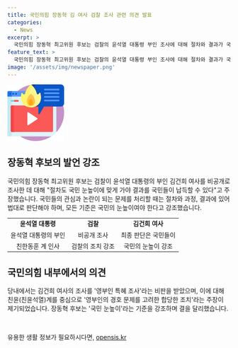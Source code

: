 ```yaml
---
title: 국민의힘 장동혁 김 여사 검찰 조사 관련 의견 발표
categories:
  - News
excerpt: >
  국민의힘 장동혁 최고위원 후보는 검찰의 윤석열 대통령 부인 조사에 대해 절차와 결과가 국민 눈높이에 맞게 가야 한다고 주장하며 국민의 관심과 논란을 다룰 때 법대로 판단할 것을 강조했다. 이에 대한 야권의 영부인 특혜 조사 비판에 대해 반박했고, 국민의 뜻을 존중하는 입장을 강조했다. 또한, 장 후보는 당내 친윤 계를 중심으로 평가되며, 친한 계 인사이자 국민의힘 한동훈 대표 후보와 유사한 입장을 취하고 있다. (단어 수: 112)
feature_text: >
  국민의힘 장동혁 최고위원 후보는 검찰의 윤석열 대통령 부인 조사에 대해 절차와 결과가 국민 눈높이에 맞게 가야 한다고 주장하며 국민의 관심과 논란을 다룰 때 법대로 판단할 것을 강조했다. 이에 대한 야권의 영부인 특혜 조사 비판에 대해 반박했고, 국민의 뜻을 존중하는 입장을 강조했다. 또한, 장 후보는 당내 친윤 계를 중심으로 평가되며, 친한 계 인사이자 국민의힘 한동훈 대표 후보와 유사한 입장을 취하고 있다. (단어 수: 112)
image: '/assets/img/newspaper.png'
---
```


<p><img src="/assets/img/news.png" alt="rentncar 속보" /></p>

<h2 data-ke-size="size26">장동혁 후보의 발언 강조</h2>

<p data-ke-size="size16">국민의힘 장동혁 최고위원 후보는 검찰이 윤석열 대통령의 부인 김건희 여사를 비공개로 조사한 데 대해 "절차도 국민 눈높이에 맞게 가야 결과를 국민들이 납득할 수 있다"고 주장했습니다. 국민들의 관심과 논란이 되는 문제를 처리할 때는 절차와 과정, 결과에 있어 법대로 판단해야 하며, 모든 기준은 국민의 눈높이여야 한다고 강조했습니다.</p>

<table>
  <tr>
    <td style="text-align: center; height: 17px;"><b>윤석열 대통령</b></td>
    <td style="text-align: center; height: 17px;"><b>검찰</b></td>
    <td style="text-align: center; height: 17px;"><b>김건희 여사</b></td>
  </tr>
  <tr>
    <td style="text-align: center;">윤석열 대통령의 부인</td>
    <td style="text-align: center;">비공개 조사</td>
    <td style="text-align: center;">최종 판단은 국민들이</td>
  </tr>
  <tr>
    <td style="text-align: center;">친한동훈 계 인사</td>
    <td style="text-align: center;">검찰의 조치 강조</td>
    <td style="text-align: center;">국민의 눈높이 강조</td>
  </tr>
</table>

<h2 data-ke-size="size26">국민의힘 내부에서의 의견</h2>

<p data-ke-size="size16">당내에서는 김건희 여사의 조사를 '영부인 특혜 조사'라는 비판을 받았으며, 이에 대해 친윤(친윤석열)계를 중심으로 '영부인의 경호 문제를 고려한 합당한 조치'라는 주장이 제기되었습니다. 장동혁 후보는 '국민 눈높이'라는 기준을 강조하며 결을 달리했습니다.</p>

<p data-ke-size="size16">&nbsp;</p>
유용한 생활 정보가 필요하시다면, <a href="https://opensis.kr" rel="dofollow">opensis.kr</a>



